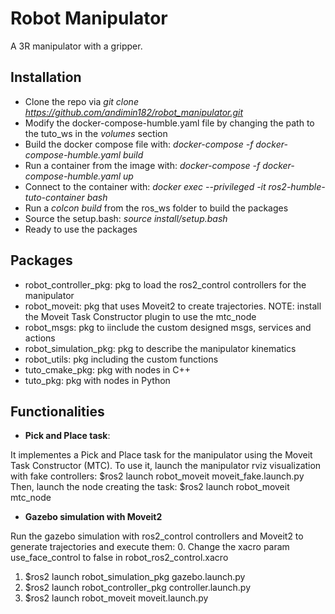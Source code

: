 # Robot Manipulator
A 3R manipulator with a gripper.

## Installation
- Clone the repo via *git clone  https://github.com/andimin182/robot_manipulator.git*
- Modify the docker-compose-humble.yaml file by changing the path to the tuto_ws in the *volumes* section
- Build the docker compose file with: *docker-compose -f docker-compose-humble.yaml build*
- Run a container from the image with: *docker-compose -f docker-compose-humble.yaml up*
- Connect to the container with: *docker exec --privileged -it ros2-humble-tuto-container bash*
- Run a *colcon build* from the ros_ws folder to build the packages
- Source the setup.bash: *source install/setup.bash*
- Ready to use the packages

## Packages
- robot_controller_pkg: pkg to load the ros2_control controllers for the manipulator
- robot_moveit: pkg that uses Moveit2 to create trajectories. NOTE: install the Moveit Task Constructor plugin to use the mtc_node
- robot_msgs: pkg to iinclude the custom designed msgs, services and actions
- robot_simulation_pkg: pkg to describe the manipulator kinematics
- robot_utils: pkg including the custom functions
- tuto_cmake_pkg: pkg with nodes in C++
- tuto_pkg: pkg with nodes in Python

## Functionalities
- **Pick and Place task**: 

It implementes a Pick and Place task for the manipulator using the Moveit Task Constructor (MTC).
To use it, launch the manipulator rviz visualization with fake controllers:
$ros2 launch robot_moveit moveit_fake.launch.py
Then, launch the node creating the task:
$ros2 launch robot_moveit mtc_node

- **Gazebo simulation with Moveit2**

Run the gazebo simulation with ros2_control controllers and Moveit2 to generate trajectories and execute them:
0. Change the xacro param use_face_control to false in robot_ros2_control.xacro
1. $ros2 launch robot_simulation_pkg gazebo.launch.py
2. $ros2 launch robot_controller_pkg controller.launch.py
3. $ros2 launch robot_moveit moveit.launch.py
